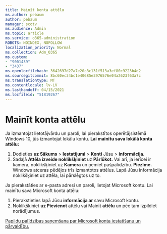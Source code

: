 ```yaml
---
title: Mainīt konta attēlu
ms.author: pebaum
author: pebaum
manager: scotv
ms.audience: Admin
ms.topic: article
ms.service: o365-administration
ROBOTS: NOINDEX, NOFOLLOW
localization_priority: Normal
ms.collection: Adm_O365
ms.custom:
- "9001439"
- "3437"
ms.openlocfilehash: 3642697d27a7e20c8c131f513a3ef80c9223b4d2
ms.sourcegitcommit: 8bc60ec34bc1e40685e3976576e04a2623f63a7c
ms.translationtype: MT
ms.contentlocale: lv-LV
ms.lasthandoff: 04/15/2021
ms.locfileid: "51819267"
---
```

# <a name="change-account-picture"></a>Mainīt konta attēlu

Ja izmantojat lietotājvārdu un paroli, lai pierakstītos operētājsistēmā Windows 10, jūs izmantojat lokālu kontu. **Lai mainītu sava lokālā konta attēlu:**

1. Dodieties **uz Sākums**  >  **Iestatījumi**  >  **Konti** Jūsu  >  **informācija**.
2. Sadaļā **Attēla izveide noklikšķiniet** uz **Pārlūkot.** Vai arī, ja ierīcei ir kamera, noklikšķiniet uz **Kamera** un ņemiet pašpalīdzību. 
    **Piezīme.** Windows atceras pēdējos trīs izmantotos attēlus. Lapā Jūsu informācija noklikšķiniet uz attēla, lai pārslēgtos uz to.

Ja pierakstāties ar e-pasta adresi un paroli, lietojat Microsoft kontu. Lai mainītu sava Microsoft konta attēlu:

1. Pierakstieties lapā Jūsu **informācija ar** savu Microsoft kontu.
2. Noklikšķiniet **uz Pievienot** attēlu vai Mainīt **attēlu** un pēc tam izpildiet norādījumus.

[Papildu palīdzības saņemšana par Microsoft konta iestatīšanu un pārvaldību.](https://support.microsoft.com/products/microsoft-account?category=manage-account)
